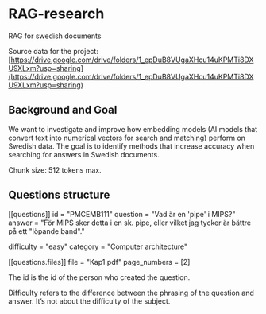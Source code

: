 # RAG-research
RAG for swedish documents

Source data for the project: [https://drive.google.com/drive/folders/1_epDuB8VUgaXHcu14uKPMTi8DXU9XLxm?usp=sharing](https://drive.google.com/drive/folders/1_epDuB8VUgaXHcu14uKPMTi8DXU9XLxm?usp=sharing)

## **Background and Goal**
We want to investigate and improve how embedding models (AI models that convert text into numerical vectors for search and matching) perform on Swedish data. The goal is to identify methods that increase accuracy when searching for answers in Swedish documents.


Chunk size: 512 tokens max.


## **Questions structure**

[[questions]]
id = "PMCEMB111"
question = "Vad är en 'pipe' i MIPS?"
answer = "För MIPS sker detta i en sk. pipe, eller vilket jag tycker är bättre på ett \"löpande band\"."

difficulty = "easy"
category = "Computer architecture"

[[questions.files]]
file = "Kap1.pdf"
page_numbers = [2]

The id is the id of the person who created the question.

Difficulty refers to the difference between the phrasing of the question and answer. It’s not about the difficulty of the subject.
